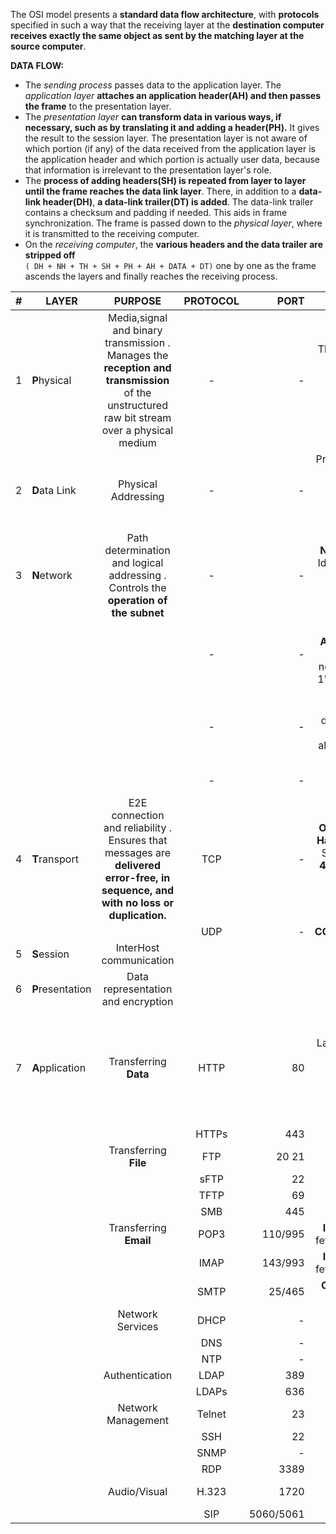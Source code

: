 The OSI model presents a **standard data flow architecture**, with **protocols** specified in such a way that the receiving layer at the **destination computer receives exactly the same object as sent by the matching layer at the source computer**.

**DATA FLOW:**  
+ The *sending process* passes data to the application layer. The *application layer* **attaches an application header(AH) and then passes the frame** to the presentation layer.
+ The *presentation layer* **can transform data in various ways, if necessary, such as by translating it and adding a header(PH).** It gives the result to the session layer. The presentation layer is not aware of which portion (if any) of the data received from the application layer is the application header and which portion is actually user data, because that information is irrelevant to the presentation layer's role.
+ The **process of adding headers(SH) is repeated from layer to layer until the frame reaches the data link layer**. There, in addition to a **data-link header(DH)**, **a data-link trailer(DT) is added**. The data-link trailer contains a checksum and padding if needed. This aids in frame synchronization. The frame is passed down to the *physical layer*, where it is transmitted to the receiving computer.
+ On the *receiving computer*, the **various headers and the data trailer are stripped off**  
`( DH + NH + TH + SH + PH + AH + DATA + DT)` one by one as the frame ascends the layers and finally reaches the receiving process.


| #        | LAYER        | PURPOSE           | PROTOCOL           | PORT  | CONCEPTS  |
| ------------- | ------------- |:-------------:|:-------------:| -----:| -----:|
| 1 | **P**hysical  | Media,signal and binary transmission . Manages the **reception and transmission** of the unstructured raw bit stream over a physical medium | - | - | This puts data onto the wire at the source computer and then it is sent to the destination computer
| 2 | **D**ata Link | Physical Addressing | - | - | Provides error-free transfer of **data frames** from one computer to another **over the physical layer**
| 3 | **N**etwork  | Path determination and logical addressing . Controls the **operation of the subnet** | - | - | **Network Address**: Identifier for **Group** of devices (All Binary 0's in Host portion)
|  |  |  | - | - | **Broadcast Address**: Identifier for **All** devices on network (All Binary 1's in Host portion)
|  |  |  | - | - | **Host Address**: Identifies **Unique** device on network (Anything except all Binary 0's/1's in Host portion)
|  |  |  | - | - | **CIDR Notation** , **IPv4** , **IPv6**
| 4 | **T**ransport  | E2E connection and reliability . Ensures that messages are **delivered error-free, in sequence, and with no loss or duplication.** |  TCP   | -  | **CONNECTION ORIENTED** , **3 Way Handshake** (SYN > SYN-ACK > ACK), **4 Way Disconnect** (FIN > FIN-ACK , FIN > FIN-ACK) ,**RESET**  (RST)
|  |  |  |  UDP | - | **CONNECTIONLESS**
| 5 | **S**ession  | InterHost communication |     |
| 6 | **P**resentation  | Data representation and encryption |     |
| 7 | **A**pplication  |  Transferring **Data**     | HTTP | 80 |Every Layer 7 Protocol has a Layer 4 component called a PORT Number which                                                                 identifies the Application Layer Protocol being used at Layer 4.
|  |  |  |  HTTPs | 443
|  |  |  Transferring **File** |  FTP  | 20 21 | Requires AUTH
|  |  |  |  sFTP | 22 | Requires AUTH
|  |  |  |  TFTP | 69 | NO AUTH
|  |  |  |  SMB | 445 | Requires AUTH
|  |  |  Transferring **Email** |  POP3  | 110/995 | **INCOMING**: Client fetches from server
|  |  |  |  IMAP | 143/993 | **INCOMING**: Client fetches from server
|  |  |  |  SMTP | 25/465 | **OUTGOING**: Client sends to server
|  |  |  Network Services |  DHCP  | - |
|  |  |  |  DNS | - | 
|  |  |  |  NTP | - | 
|  |  |  Authentication |  LDAP  | 389 | 
|  |  |  |  LDAPs | 636 | 
|  |  |  Network Management |  Telnet  | 23 | Requires AUTH
|  |  |  |  SSH | 22 | Requires AUTH
|  |  |  |  SNMP | - | 
|  |  |  |  RDP | 3389 |
|  |  |  Audio/Visual |  H.323  | 1720 | Video Conferencing
|  |  |  |  SIP | 5060/5061 | VOIP
